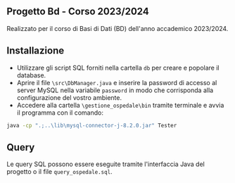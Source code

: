 ## Progetto Bd - Corso 2023/2024
Realizzato per il corso di Basi di Dati (BD) dell'anno accademico 2023/2024.

## Installazione
- Utilizzare gli script SQL forniti nella cartella `db` per creare e popolare il database.
- Aprire il file `\src\DbManager.java` e inserire la password di accesso al server MySQL nella variabile `password` in modo che corrisponda alla configurazione del vostro ambiente.
- Accedere alla cartella `\gestione_ospedale\bin` tramite terminale e avvia il programma con il comando:
```bash
java -cp ".;..\lib\mysql-connector-j-8.2.0.jar" Tester
```
## Query
Le query SQL possono essere eseguite tramite l'interfaccia Java del progetto o il file `query_ospedale.sql`.
